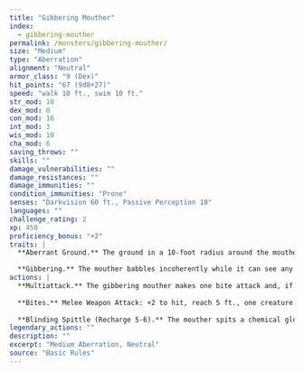 ```yaml
---
title: "Gibbering Mouther"
index:
  - gibbering-mouther
permalink: /monsters/gibbering-mouther/
size: "Medium"
type: "Aberration"
alignment: "Neutral"
armor_class: "9 (Dex)"
hit_points: "67 (9d8+27)"
speed: "walk 10 ft., swim 10 ft."
str_mod: 10
dex_mod: 8
con_mod: 16
int_mod: 3
wis_mod: 10
cha_mod: 6
saving_throws: ""
skills: ""
damage_vulnerabilities: ""
damage_resistances: ""
damage_immunities: ""
condition_immunities: "Prone"
senses: "Darkvision 60 ft., Passive Perception 10"
languages: ""
challenge_rating: 2
xp: 450
proficiency_bonus: "+2"
traits: |
  **Aberrant Ground.** The ground in a 10-foot radius around the mouther is doughlike difficult terrain. Each creature that starts its turn in that area must succeed on a DC 10 Strength saving throw or have its speed reduced to 0 until the start of its next turn.

  **Gibbering.** The mouther babbles incoherently while it can see any creature and isn't incapacitated. Each creature that starts its turn within 20 feet of the mouther and can hear the gibbering must succeed on a DC 10 Wisdom saving throw. On a failure, the creature can't take reactions until the start of its next turn and rolls a d8 to determine what it does during its turn. On a 1 to 4, the creature does nothing. On a 5 or 6, the creature takes no action or bonus action and uses all its movement to move in a randomly determined direction. On a 7 or 8, the creature makes a melee attack against a randomly determined creature within its reach or does nothing if it can't make such an attack.
actions: |
  **Multiattack.** The gibbering mouther makes one bite attack and, if it can, uses its Blinding Spittle.
  
  **Bites.** Melee Weapon Attack: +2 to hit, reach 5 ft., one creature. Hit: 17 (5d6) piercing damage. If the target is Medium or smaller, it must succeed on a DC 10 Strength saving throw or be knocked prone. If the target is killed by this damage, it is absorbed into the mouther.
  
  **Blinding Spittle (Recharge 5-6).** The mouther spits a chemical glob at a point it can see within 15 feet of it. The glob explodes in a blinding flash of light on impact. Each creature within 5 feet of the flash must succeed on a DC 13 Dexterity saving throw or be blinded until the end of the mouther's next turn.  
legendary_actions: ""
description: ""
excerpt: "Medium Aberration, Neutral"
source: "Basic Rules"
---
```

